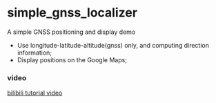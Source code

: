 # simple_gnss_localizer
A simple GNSS positioning and display demo

- Use longitude-latitude-altitude(gnss) only, and computing direction information;
- Display positions on the Google Maps;

### video
[bilibili tutorial video](https://www.bilibili.com/video/BV1ZL4y1V7QF?spm_id_from=333.337.search-card.all.click)
